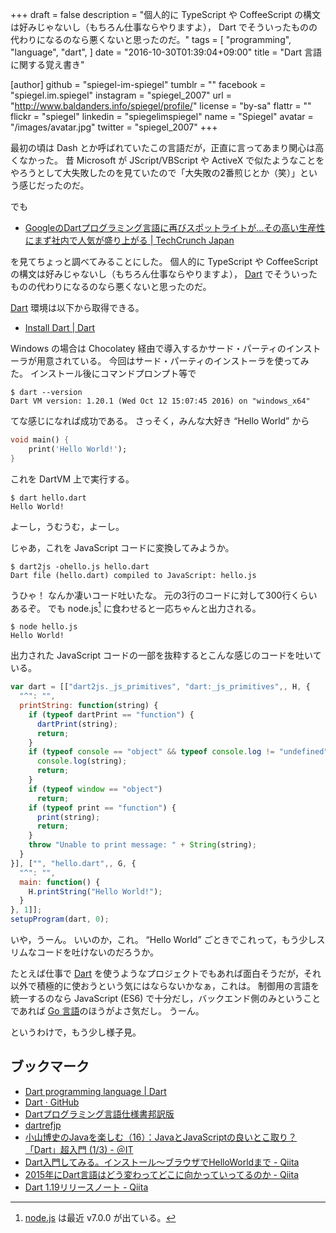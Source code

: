 +++
draft = false
description = "個人的に TypeScript や CoffeeScript の構文は好みじゃないし（もちろん仕事ならやりますよ）， Dart でそういったものの代わりになるのなら悪くないと思ったのだ。"
tags = [
  "programming",
  "language",
  "dart",
]
date = "2016-10-30T01:39:04+09:00"
title = "Dart 言語に関する覚え書き"

[author]
  github = "spiegel-im-spiegel"
  tumblr = ""
  facebook = "spiegel.im.spiegel"
  instagram = "spiegel_2007"
  url = "http://www.baldanders.info/spiegel/profile/"
  license = "by-sa"
  flattr = ""
  flickr = "spiegel"
  linkedin = "spiegelimspiegel"
  name = "Spiegel"
  avatar = "/images/avatar.jpg"
  twitter = "spiegel_2007"
+++

最初の頃は Dash とか呼ばれていたこの言語だが，正直に言ってあまり関心は高くなかった。
昔 Microsoft が JScript/VBScript や ActiveX で似たようなことをやろうとして大失敗したのを見ていたので「大失敗の2番煎じとか（笑）」という感じだったのだ。

でも

- [GoogleのDartプログラミング言語に再びスポットライトが…その高い生産性にまず社内で人気が盛り上がる | TechCrunch Japan](http://jp.techcrunch.com/2016/10/26/20161026googles-dart-programming-language-returns-to-the-spotlight/)

を見てちょっと調べてみることにした。
個人的に TypeScript や CoffeeScript の構文は好みじゃないし（もちろん仕事ならやりますよ）， [Dart] でそういったものの代わりになるのなら悪くないと思ったのだ。

[Dart] 環境は以下から取得できる。

- [Install Dart | Dart](https://www.dartlang.org/install)

Windows の場合は Chocolatey 経由で導入するかサード・パーティのインストーラが用意されている。
今回はサード・パーティのインストーラを使ってみた。
インストール後にコマンドプロンプト等で

```text
$ dart --version
Dart VM version: 1.20.1 (Wed Oct 12 15:07:45 2016) on "windows_x64"
```

てな感じになれば成功である。
さっそく，みんな大好き “Hello World” から

```dart
void main() {
    print('Hello World!');
}
```

これを DartVM 上で実行する。

```text
$ dart hello.dart
Hello World!
```

よーし，うむうむ，よーし。

じゃあ，これを JavaScript コードに変換してみようか。

```text
$ dart2js -ohello.js hello.dart
Dart file (hello.dart) compiled to JavaScript: hello.js
```

うひゃ！ なんか凄いコード吐いたな。
元の3行のコードに対して300行くらいあるぞ。
でも node.js[^n] に食わせると一応ちゃんと出力される。

[^n]: [node.js](https://nodejs.org/) は最近 v7.0.0 が出ている。

```text
$ node hello.js
Hello World!
```

出力された JavaScript コードの一部を抜粋するとこんな感じのコードを吐いている。

```javascript
var dart = [["dart2js._js_primitives", "dart:_js_primitives",, H, {
  "^": "",
  printString: function(string) {
    if (typeof dartPrint == "function") {
      dartPrint(string);
      return;
    }
    if (typeof console == "object" && typeof console.log != "undefined") {
      console.log(string);
      return;
    }
    if (typeof window == "object")
      return;
    if (typeof print == "function") {
      print(string);
      return;
    }
    throw "Unable to print message: " + String(string);
  }
}], ["", "hello.dart",, G, {
  "^": "",
  main: function() {
    H.printString("Hello World!");
  }
}, 1]];
setupProgram(dart, 0);
```

いや，うーん。
いいのか，これ。
“Hello World” ごときでこれって，もう少しスリムなコードを吐けないのだろうか。

たとえば仕事で [Dart] を使うようなプロジェクトでもあれば面白そうだが，それ以外で積極的に使おうという気にはならないかなぁ，これは。
制御用の言語を統一するのなら JavaScript (ES6) で十分だし，バックエンド側のみということであれば [Go 言語]のほうがよさ気だし。
うーん。

というわけで，もう少し様子見。

## ブックマーク

- [Dart programming language | Dart](https://www.dartlang.org/)
- [Dart · GitHub](https://github.com/dart-lang)
- [Dartプログラミング言語仕様書邦訳版](http://www.cresc.co.jp/tech/java/Google_Dart/DartLanguageSpecification_about.html)
- [dartrefjp](https://sites.google.com/site/dartrefjp/)
- [小山博史のJavaを楽しむ（16）：JavaとJavaScriptの良いとこ取り？ 「Dart」超入門 (1/3) - ＠IT](http://www.atmarkit.co.jp/ait/articles/1208/29/news120.html)
- [Dart入門してみる。インストール～ブラウザでHelloWorldまで - Qiita](http://qiita.com/alucky0707/items/76aaf819a86eda7d6c4d)
- [2015年にDart言語はどう変わってどこに向かっていってるのか - Qiita](http://qiita.com/takyam/items/3dd2c1948f1fa7968a01)
- [Dart 1.19リリースノート - Qiita](http://qiita.com/sh4869/items/55d1ad5cd011113ed543)

[Dart]: https://www.dartlang.org/ "Dart programming language | Dart"
[Go 言語]: https://golang.org/ "The Go Programming Language"
